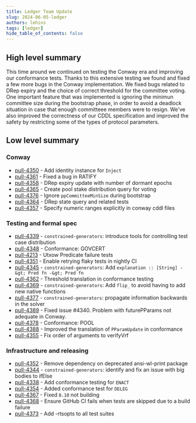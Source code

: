 ```yaml
---
title: Ledger Team Update
slug: 2024-06-05-ledger
authors: lehins
tags: [ledger]
hide_table_of_contents: false
---
```


## High level summary

This time around we continued on testing the Conway era and improving our conformance
tests. Thanks to this extensive testing we found and fixed a few more bugs in the Conway
implementation. We fixed bugs related to DRep expiry and the choice of correct threshold for
the committee voting. One important feature that was implemented is ignoring the
minimun committee size during the bootstrap phase, in order to avoid a deadlock situation in
case that enough committeee members were to resign. We've also improved the correctness of
our CDDL specification and improved the safety by restricting some of the types of
protocol parameters.

## Low level summary

### Conway

* [pull-4350] - Add identity instance for `Inject`
* [pull-4361] - Fixed a bug in RATIFY
* [pull-4358] - DRep expiry update with number of dormant epochs
* [pull-4365] - Create pool stake distribution query for voting
* [pull-4376] - Ignore `ppCommitteeMinSize` during bootstrap
* [pull-4364] - DRep state query and related tests
* [pull-4357] - Specify numeric ranges explicitly in conway cddl files

### Testing and formal spec

* [pull-4339] - `constrained-generators`: introduce tools for controlling test case distribution
* [pull-4348] - Conformance: GOVCERT
* [pull-4213] - Utxow Predicate failure tests
* [pull-4351] - Enable retrying flaky tests in nightly CI
* [pull-4345] - `constrained-generators`: Add `explanation :: [String] -&gt; Pred fn -&gt; Pred fn`
* [pull-4362] - Threshold translation in conformance testing
* [pull-4369] - `constrained-generators`: Add `flip_` to avoid having to add new native functions
* [pull-4377] - `constrained-generators`: propagate information backwards in the solver
* [pull-4389] - Fixed issue #4340. Problem with futurePParams not adequate in Conway.
* [pull-4378] - Conformance: POOL
* [pull-4388] - Improved the translation of `PParamUpdate` in conformance
* [pull-4355] - Fix order of arguments to verifyVrf

### Infrastructure and releasing

* [pull-4352] - Remove dependency on deprecated ansi-wl-print package
* [pull-4344] - `constrained-generators`: identify and fix an issue with big bodies to ifElse
* [pull-4338] - Add conformance testing for `ENACT`
* [pull-4354] - Added conformance test for `DELEG`
* [pull-4367] - Fixed `8.10` not building
* [pull-4368] - Ensure GitHub CI fails when tests are skipped due to a build failure
* [pull-4373] - Add -rtsopts to all test suites

[pull-4339]: https://github.com/IntersectMBO/cardano-ledger/pull/4339
[pull-4348]: https://github.com/IntersectMBO/cardano-ledger/pull/4348
[pull-4350]: https://github.com/IntersectMBO/cardano-ledger/pull/4350
[pull-4352]: https://github.com/IntersectMBO/cardano-ledger/pull/4352
[pull-4213]: https://github.com/IntersectMBO/cardano-ledger/pull/4213
[pull-4351]: https://github.com/IntersectMBO/cardano-ledger/pull/4351
[pull-4355]: https://github.com/IntersectMBO/cardano-ledger/pull/4355
[pull-4344]: https://github.com/IntersectMBO/cardano-ledger/pull/4344
[pull-4338]: https://github.com/IntersectMBO/cardano-ledger/pull/4338
[pull-4354]: https://github.com/IntersectMBO/cardano-ledger/pull/4354
[pull-4361]: https://github.com/IntersectMBO/cardano-ledger/pull/4361
[pull-4345]: https://github.com/IntersectMBO/cardano-ledger/pull/4345
[pull-4362]: https://github.com/IntersectMBO/cardano-ledger/pull/4362
[pull-4367]: https://github.com/IntersectMBO/cardano-ledger/pull/4367
[pull-4368]: https://github.com/IntersectMBO/cardano-ledger/pull/4368
[pull-4369]: https://github.com/IntersectMBO/cardano-ledger/pull/4369
[pull-4377]: https://github.com/IntersectMBO/cardano-ledger/pull/4377
[pull-4373]: https://github.com/IntersectMBO/cardano-ledger/pull/4373
[pull-4358]: https://github.com/IntersectMBO/cardano-ledger/pull/4358
[pull-4365]: https://github.com/IntersectMBO/cardano-ledger/pull/4365
[pull-4376]: https://github.com/IntersectMBO/cardano-ledger/pull/4376
[pull-4364]: https://github.com/IntersectMBO/cardano-ledger/pull/4364
[pull-4357]: https://github.com/IntersectMBO/cardano-ledger/pull/4357
[pull-4389]: https://github.com/IntersectMBO/cardano-ledger/pull/4389
[pull-4378]: https://github.com/IntersectMBO/cardano-ledger/pull/4378
[pull-4388]: https://github.com/IntersectMBO/cardano-ledger/pull/4388
